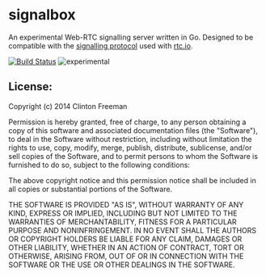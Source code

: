signalbox
=========

An experimental Web-RTC signalling server written in Go. Designed to be compatible with the [signalling protocol](http://rtc.io/signalling-protocol.html#0) used with [rtc.io](http://rtc.io/).


[![Build Status](https://travis-ci.org/cfreeman/signalbox.svg?branch=master)](https://travis-ci.org/cfreeman/signalbox)
![experimental](https://img.shields.io/badge/stability-experimental-red.svg)

## License:

Copyright (c) 2014 Clinton Freeman

Permission is hereby granted, free of charge, to any person obtaining a copy
of this software and associated documentation files (the "Software"), to deal
in the Software without restriction, including without limitation the rights
to use, copy, modify, merge, publish, distribute, sublicense, and/or sell
copies of the Software, and to permit persons to whom the Software is
furnished to do so, subject to the following conditions:

The above copyright notice and this permission notice shall be included in all
copies or substantial portions of the Software.

THE SOFTWARE IS PROVIDED "AS IS", WITHOUT WARRANTY OF ANY KIND, EXPRESS OR
IMPLIED, INCLUDING BUT NOT LIMITED TO THE WARRANTIES OF MERCHANTABILITY,
FITNESS FOR A PARTICULAR PURPOSE AND NONINFRINGEMENT. IN NO EVENT SHALL THE
AUTHORS OR COPYRIGHT HOLDERS BE LIABLE FOR ANY CLAIM, DAMAGES OR OTHER
LIABILITY, WHETHER IN AN ACTION OF CONTRACT, TORT OR OTHERWISE, ARISING FROM,
OUT OF OR IN CONNECTION WITH THE SOFTWARE OR THE USE OR OTHER DEALINGS IN THE
SOFTWARE.

